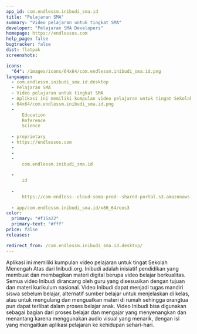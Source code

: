 ```yaml
---
app_id: com.endlessm.inibudi_sma.id
title: "Pelajaran SMA"
summary: "Video pelajaran untuk tingkat SMA"
developer: "Pelajaran SMA Developers"
homepage: https://endlessos.com
help_page: false
bugtracker: false
dist: flatpak
screenshots:

icons:
  "64": /images/icons/64x64/com.endlessm.inibudi_sma.id.png
languages:
  - com.endlessm.inibudi_sma.id.desktop
  - Pelajaran SMA
  - Video pelajaran untuk tingkat SMA
  - Aplikasi ini memiliki kumpulan video pelajaran untuk tingat Sekolah Menengah Atas dari Inibudi.org. Inibudi adalah inisiatif pendidikan yang membuat dan membagikan materi digital berupa video belajar berkualitas. Semua video Inibudi dirancang oleh guru yang disesuaikan dengan tujuan dan materi kurikulum nasional. Video Inibudi dapat menjadi tugas mandiri siswa sebelum belajar, alternatif sumber belajar untuk menjelaskan di kelas, atau untuk mengulang dan menguatkan materi di rumah sehingga orangtua pun dapat terlibat dalam proses belajar anak. Video Inibudi bisa digunakan sebagai bagian dari proses belajar dan mengajar yang menyenangkan dan menantang karena menggunakan audio visual yang menarik, dengan isi yang mengaitkan aplikasi pelajaran ke kehidupan sehari-hari.
  - 64x64/com.endlessm.inibudi_sma.id.png
  - 
      Education
      Reference
      Science
    
  - proprietary
  - https://endlessos.com
  - 
  - 
  - 
      com.endlessm.inibudi_sma.id
    
  - 
      id
    
  - 
      https://com-endless--cloud-soma-prod--shared-portal.s3.amazonaws.com/app188.appCenterThumbnail.15710bce-70e0-487f-8959-155b9c4ff9cf.jpg
    
  - app/com.endlessm.inibudi_sma.id/x86_64/eos3
color:
  primary: "#f15a22"
  primary-text: "#fff"
price: false
releases:

redirect_from: /com.endlessm.inibudi_sma.id.desktop/
---
```


<p>Aplikasi ini memiliki kumpulan video pelajaran untuk tingat Sekolah Menengah Atas dari Inibudi.org. Inibudi adalah inisiatif pendidikan yang membuat dan membagikan materi digital berupa video belajar berkualitas. Semua video Inibudi dirancang oleh guru yang disesuaikan dengan tujuan dan materi kurikulum nasional. Video Inibudi dapat menjadi tugas mandiri siswa sebelum belajar, alternatif sumber belajar untuk menjelaskan di kelas, atau untuk mengulang dan menguatkan materi di rumah sehingga orangtua pun dapat terlibat dalam proses belajar anak. Video Inibudi bisa digunakan sebagai bagian dari proses belajar dan mengajar yang menyenangkan dan menantang karena menggunakan audio visual yang menarik, dengan isi yang mengaitkan aplikasi pelajaran ke kehidupan sehari-hari.</p>